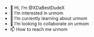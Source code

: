 - 👋 Hi, I’m @XDaBestDudeX
- 👀 I’m interested in urmom
- 🌱 I’m currently learning about urmom
- 💞️ I’m looking to collaborate on urmom
- 📫 How to reach me urmom

